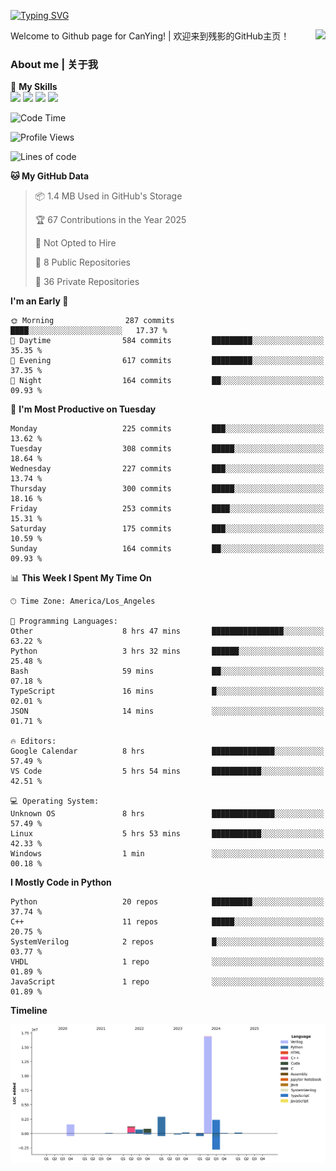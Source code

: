 [![Typing SVG](https://readme-typing-svg.herokuapp.com?size=25&duration=3500&color=00FFFF&vCenter=true&width=250&height=40&lines=Hi+Welcome+%F0%9F%91%8B%F0%9F%8F%BB;I'm+CanYing|残影)](https://git.io/typing-svg)

<a href="#">
  <img align="right" src="https://github-readme-stats.vercel.app/api?username=CanYing0913&count_private=true&rank_icon=github&show_icons=true&bg_color=15,f2f7fd,E0EAFC&" />
</a>

Welcome to Github page for CanYing! | 欢迎来到残影的GitHub主页！

### About me | 关于我

🌟 **My Skills**  
![](https://img.shields.io/badge/-C-A8B9CC?style=flat-square&logo=C&logoColor=fff)
![](https://img.shields.io/badge/-C++-00599C?style=flat-square&logo=Cpp&logoColor=fff)
![](https://img.shields.io/badge/-Python-3776AB?style=flat-square&logo=Python&logoColor=fff)
![](https://img.shields.io/badge/-Linux-000000?style=flat-square&logo=Linux&logoColor=fff)

<!--START_SECTION:waka-->
![Code Time](http://img.shields.io/badge/Code%20Time-1%2C493%20hrs%203%20mins-blue)

![Profile Views](http://img.shields.io/badge/Profile%20Views-0-blue)

![Lines of code](https://img.shields.io/badge/From%20Hello%20World%20I%27ve%20Written-26.9%20million%20lines%20of%20code-blue)

**🐱 My GitHub Data** 

> 📦 1.4 MB Used in GitHub's Storage 
 > 
> 🏆 67 Contributions in the Year 2025
 > 
> 🚫 Not Opted to Hire
 > 
> 📜 8 Public Repositories 
 > 
> 🔑 36 Private Repositories 
 > 
**I'm an Early 🐤** 

```text
🌞 Morning                287 commits         ████░░░░░░░░░░░░░░░░░░░░░   17.37 % 
🌆 Daytime                584 commits         █████████░░░░░░░░░░░░░░░░   35.35 % 
🌃 Evening                617 commits         █████████░░░░░░░░░░░░░░░░   37.35 % 
🌙 Night                  164 commits         ██░░░░░░░░░░░░░░░░░░░░░░░   09.93 % 
```
📅 **I'm Most Productive on Tuesday** 

```text
Monday                   225 commits         ███░░░░░░░░░░░░░░░░░░░░░░   13.62 % 
Tuesday                  308 commits         █████░░░░░░░░░░░░░░░░░░░░   18.64 % 
Wednesday                227 commits         ███░░░░░░░░░░░░░░░░░░░░░░   13.74 % 
Thursday                 300 commits         █████░░░░░░░░░░░░░░░░░░░░   18.16 % 
Friday                   253 commits         ████░░░░░░░░░░░░░░░░░░░░░   15.31 % 
Saturday                 175 commits         ███░░░░░░░░░░░░░░░░░░░░░░   10.59 % 
Sunday                   164 commits         ██░░░░░░░░░░░░░░░░░░░░░░░   09.93 % 
```


📊 **This Week I Spent My Time On** 

```text
🕑︎ Time Zone: America/Los_Angeles

💬 Programming Languages: 
Other                    8 hrs 47 mins       ████████████████░░░░░░░░░   63.22 % 
Python                   3 hrs 32 mins       ██████░░░░░░░░░░░░░░░░░░░   25.48 % 
Bash                     59 mins             ██░░░░░░░░░░░░░░░░░░░░░░░   07.18 % 
TypeScript               16 mins             █░░░░░░░░░░░░░░░░░░░░░░░░   02.01 % 
JSON                     14 mins             ░░░░░░░░░░░░░░░░░░░░░░░░░   01.71 % 

🔥 Editors: 
Google Calendar          8 hrs               ██████████████░░░░░░░░░░░   57.49 % 
VS Code                  5 hrs 54 mins       ███████████░░░░░░░░░░░░░░   42.51 % 

💻 Operating System: 
Unknown OS               8 hrs               ██████████████░░░░░░░░░░░   57.49 % 
Linux                    5 hrs 53 mins       ███████████░░░░░░░░░░░░░░   42.33 % 
Windows                  1 min               ░░░░░░░░░░░░░░░░░░░░░░░░░   00.18 % 
```

**I Mostly Code in Python** 

```text
Python                   20 repos            █████████░░░░░░░░░░░░░░░░   37.74 % 
C++                      11 repos            █████░░░░░░░░░░░░░░░░░░░░   20.75 % 
SystemVerilog            2 repos             █░░░░░░░░░░░░░░░░░░░░░░░░   03.77 % 
VHDL                     1 repo              ░░░░░░░░░░░░░░░░░░░░░░░░░   01.89 % 
JavaScript               1 repo              ░░░░░░░░░░░░░░░░░░░░░░░░░   01.89 % 
```



**Timeline**

![Lines of Code chart](https://raw.githubusercontent.com/CanYing0913/CanYing0913/master/assets/bar_graph.png)


<!--END_SECTION:waka-->
